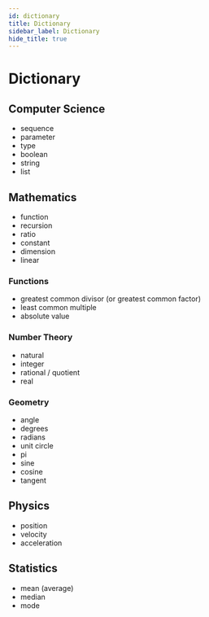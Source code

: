 ```yaml
---
id: dictionary
title: Dictionary
sidebar_label: Dictionary
hide_title: true
---
```


# Dictionary

## Computer Science

* sequence
* parameter
* type
* boolean
* string
* list

## Mathematics

* function
* recursion
* ratio
* constant
* dimension
* linear

### Functions

* greatest common divisor (or greatest common factor)
* least common multiple
* absolute value

### Number Theory

* natural
* integer
* rational / quotient
* real

### Geometry

* angle
* degrees
* radians
* unit circle
* pi
* sine
* cosine
* tangent

## Physics

* position
* velocity
* acceleration

## Statistics

* mean (average)
* median
* mode
